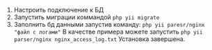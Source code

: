 1) Настроить подключение к БД
2) Запустить миграции коммандой `php yii migrate`
3) Заполнить бд данными запустив команду:
   `php yii paresr/nginx "файл с логами"`
   В качестве примера можете запустить ` php yii parser/nginx nginx_access_log.txt `
   Установка завершена.